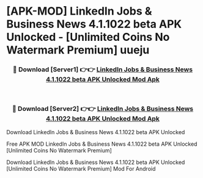 # [APK-MOD] LinkedIn  Jobs & Business News 4.1.1022 beta APK Unlocked - [Unlimited Coins No Watermark Premium] uueju



<div align="center">
<h3>🔴 Download [Server1] 👉👉 <a href="https://momento.my/?title=LinkedIn__Jobs_&_Business_News_4.1.1022_beta_APK_Unlocked">LinkedIn  Jobs & Business News 4.1.1022 beta APK Unlocked Mod Apk</a></h3><br>

<h3>🔴 Download [Server2] 👉👉 <a href="https://momento.my/?title=LinkedIn__Jobs_&_Business_News_4.1.1022_beta_APK_Unlocked">LinkedIn  Jobs & Business News 4.1.1022 beta APK Unlocked Mod Apk</a></h3>
</div>



Download LinkedIn  Jobs & Business News 4.1.1022 beta APK Unlocked 

Free APK MOD LinkedIn  Jobs & Business News 4.1.1022 beta APK Unlocked [Unlimited Coins No Watermark Premium]

Download LinkedIn  Jobs & Business News 4.1.1022 beta APK Unlocked [Unlimited Coins No Watermark Premium] Mod For Android
